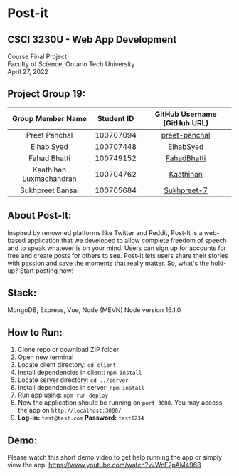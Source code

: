 # Post-it

## CSCI 3230U - Web App Development
Course Final Project <br>
Faculty of Science, Ontario Tech University <br>
April 27, 2022 <br>

## Project Group 19:
| Group Member Name | Student ID | GitHub Username (GitHub URL)|
| :------------------------:|:------------------------:|:--------------------------------------:|
| Preet Panchal | 100707094 | [preet-panchal](https://github.com/preet-panchal) |
| Eihab Syed | 100707448 | [EihabSyed](https://github.com/EihabSyed) |
| Fahad Bhatti | 100749152 | [FahadBhatti](https://github.com/FahadBhatti424) |
| Kaathihan Luxmachandran | 100704762 | [Kaathihan](https://github.com/Kaathihan) |
| Sukhpreet Bansal | 100705684 | [Sukhpreet-7](https://github.com/Sukhpreet-7) |

## About Post-It:
Inspired by renowned platforms like Twitter and Reddit, Post-It is a web-based application that we developed to allow complete freedom of speech and to speak whatever is on your mind. Users can sign up for accounts for free and create posts for others to see. Post-It lets users share their stories with passion and save the moments that really matter. So, what's the hold-up? Start posting now!

## Stack:
MongoDB, Express, Vue, Node (MEVN)
Node version 16.1.0

## How to Run:
1) Clone repo or download ZIP folder
2) Open new terminal
3) Locate client directory: `cd client`
4) Install dependencies in client: `npm install`
5) Locate server directory: `cd ../server`
6) Install dependencies in server: `npm install`
7) Run app using: `npm run deploy`
8) Now the application should be running on `port 3000`. You may access the app on `http://localhost:3000/`
9) **Log-in:** `test@test.com` **Password:** `test1234` 

## Demo:
Please watch this short demo video to get help running the app or
simply view the app: https://www.youtube.com/watch?v=WcF2pAM4968
